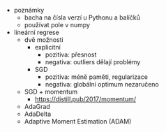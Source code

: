 - poznámky
	- bacha na čísla verzí u Pythonu a balíčků
	- používat pole v numpy
- lineární regrese
	- dvě možnosti
		- explicitní
			- pozitiva: přesnost
			- negativa: outliers dělají problémy
		- SGD
			- pozitiva: méně paměti, regularizace
			- negativa: globální optimum nezaručeno
	- SGD + momentum
		- https://distill.pub/2017/momentum/
	- AdaGrad
	- AdaDelta
	- Adaptive Moment Estimation (ADAM)
